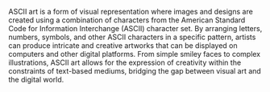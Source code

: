 ASCII art is a form of visual representation where images and designs are created using a combination of characters from
the American Standard Code for Information Interchange (ASCII) character set. By arranging letters, numbers, symbols,
and other ASCII characters in a specific pattern, artists can produce intricate and creative artworks that can be
displayed on computers and other digital platforms. From simple smiley faces to complex illustrations, ASCII art allows
for the expression of creativity within the constraints of text-based mediums, bridging the gap between visual art and
the digital world.
